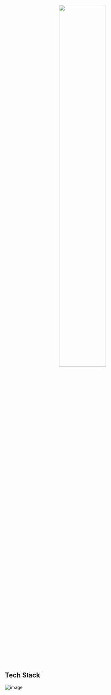 <div align="center">
  <img width="55%" src="https://github.com/Doer-org/MorPhoto/assets/55625375/72bf2d4b-2a76-4dbb-ac0f-fcd106b62fdd">
</div>

## Tech Stack
![image](https://github.com/Doer-org/MorPhoto/assets/55625375/28c2b31f-61ac-4d7c-8dee-7bfdce5e0d66)
